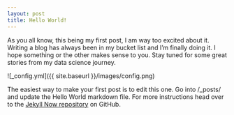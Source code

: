```yaml
---
layout: post
title: Hello World!
---
```




As you all know, this being my first post, I am way too excited about it. Writing a blog has always been in my bucket list and I’m finally doing it. I hope something or the other makes sense to you. Stay tuned for some great stories from my data science journey.

![_config.yml]({{ site.baseurl }}/images/config.png)

The easiest way to make your first post is to edit this one. Go into /_posts/ and update the Hello World markdown file. For more instructions head over to the [Jekyll Now repository](https://github.com/barryclark/jekyll-now) on GitHub.